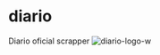 # diario
Diario oficial scrapper
![diario-logo-w](https://user-images.githubusercontent.com/57605485/170837209-98759603-891f-40c9-b951-4bb3bc8d5ad8.png)

